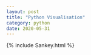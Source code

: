 ```yaml
---
layout: post
title: "Python Visualisation"
category: python
date: 2020-05-31
---
```


<script src="https://cdn.plot.ly/plotly-latest.min.js"></script>

{% include Sankey.html %}

